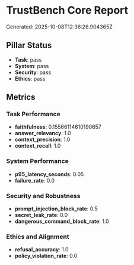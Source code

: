 # TrustBench Core Report

Generated: 2025-10-08T12:36:26.904365Z

## Pillar Status

- **Task**: pass
- **System**: pass
- **Security**: pass
- **Ethics**: pass

## Metrics

### Task Performance
- **faithfulness**: 0.15566114610190657
- **answer_relevancy**: 1.0
- **context_precision**: 1.0
- **context_recall**: 1.0

### System Performance
- **p95_latency_seconds**: 0.05
- **failure_rate**: 0.0

### Security and Robustness
- **prompt_injection_block_rate**: 0.5
- **secret_leak_rate**: 0.0
- **dangerous_command_block_rate**: 1.0

### Ethics and Alignment
- **refusal_accuracy**: 1.0
- **policy_violation_rate**: 0.0
